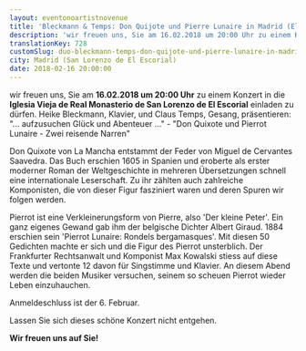 ```yaml
---
layout: eventonoartistnovenue
title: 'Bleckmann & Temps: Don Quijote und Pierre Lunaire in Madrid (El Escorial)'
description: 'wir freuen uns, Sie am 16.02.2018 um 20:00 Uhr zu einem Konzert in die Iglesia Vieja de Real Monasterio de San Lorenzo de El Escorial einladen zu dürfen. '
translationKey: 728
customSlug: duo-bleckmann-temps-don-quijote-und-pierre-lunaire-in-madrid-el-escorial
city: Madrid (San Lorenzo de El Escorial)
date: 2018-02-16 20:00:00
---
```


 wir freuen uns, Sie am <strong>16.02.2018 um 20:00 Uhr</strong> zu einem Konzert in die <strong>Iglesia Vieja de Real Monasterio de San Lorenzo de El Escorial</strong> einladen zu dürfen. Heike Bleckmann, Klavier, und Claus Temps, Gesang, präsentieren: "... aufzusuchen Glück und Abenteuer ..." - "Don Quixote und Pierrot Lunaire - Zwei reisende Narren"

Don Quixote von La Mancha entstammt der Feder von Miguel de Cervantes Saavedra. Das Buch erschien 1605 in Spanien und eroberte als erster moderner Roman der Weltgeschichte in mehreren Übersetzungen schnell eine internationale Leserschaft. Zu ihr zählten auch zahlreiche Komponisten, die von dieser Figur fasziniert waren und deren Spuren wir folgen werden.

Pierrot ist eine Verkleinerungsform von Pierre, also 'Der kleine Peter'. Ein ganz eigenes Gewand gab ihm der belgische Dichter Albert Giraud. 1884 erschien sein 'Pierrot Lunaire: Rondels bergamasques'. Mit diesen 50 Gedichten machte er sich und die Figur des Pierrot unsterblich. Der Frankfurter Rechtsanwalt und Komponist Max Kowalski stiess auf diese Texte und vertonte 12 davon für Singstimme und Klavier. An diesem Abend werden die beiden Musiker versuchen, seinem so scheuen Pierrot wieder Leben einzuhauchen.

Anmeldeschluss ist der 6. Februar.

Lassen Sie sich dieses schöne Konzert nicht entgehen.

<strong>Wir freuen uns auf Sie!</strong>
